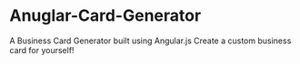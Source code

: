 # Anuglar-Card-Generator
A Business Card Generator built using Angular.js
Create a custom business card for yourself!
